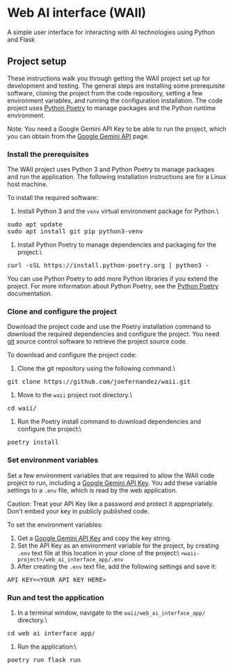 
# Web AI interface (WAII) 

A simple user interface for interacting with AI technologies using Python and Flask

## Project setup

These instructions walk you through getting the WAII project set up for
development and testing. The general steps are installing some prerequisite
software, cloning the project from the code repository, setting a few environment 
variables, and running the configuration installation. The code project uses
[Python Poetry](https://python-poetry.org/) to manage packages and
the Python runtime environment.

Note: You need a Google Gemini API Key to be able to run the project, which you
can obtain from the 
[Google Gemini API](https://ai.google.dev/gemini-api/docs/api-key) page.

### Install the prerequisites

The WAII project uses Python 3 and Python Poetry to manage packages and
run the application. The following installation instructions are for a Linux
host machine.

To install the required software:

1.  Install Python 3 and the `venv` virtual environment package for Python.\
<pre>
sudo apt update
sudo apt install git pip python3-venv
</pre>
1.  Install Python Poetry to manage dependencies and packaging for the
    project.\
<pre>
curl -sSL https://install.python-poetry.org | python3 -
</pre>

You can use Python Poetry to add more Python libraries if you extend the
project. For more information about Python Poetry, see the
[Python Poetry](https://python-poetry.org/docs/) documentation.

### Clone and configure the project

Download the project code and use the Poetry installation command to download
the required dependencies and configure the project. You need
[git](https://git-scm.com/) source control software to retrieve the
project source code.

To download and configure the project code:

1.  Clone the git repository using the following command.\
<pre>
git clone https://github.com/joefernandez/waii.git
</pre>
1.  Move to the `waii` project root directory.\
<pre>
cd waii/
</pre>
1.  Run the Poetry install command to download dependencies and configure
    the project:\
<pre>
poetry install
</pre>

### Set environment variables

Set a few environment variables that are required to allow the WAII code
project to run, including a
[Google Gemini API Key](https://ai.google.dev/gemini-api/docs/api-key). 
You add these variable settings to a `.env` file, which is read by the 
web application.

Caution: Treat your API Key like a password and protect it appropriately. Don't
embed your key in publicly published code.

To set the environment variables:

1.  Get a [Google Gemini API Key](https://ai.google.dev/gemini-api/docs/api-key) 
    and copy the key string.
1.  Set the API Key as an environment variable for the project, by creating
    `.env` text file at this location in your clone of the project:\ 
    `<waii-project>/web_ai_interface_app/.env`
1.  After creating the `.env` text file, add the following settings and save it:
<pre>
API_KEY=&lt;YOUR_API_KEY_HERE&gt;
</pre>

### Run and test the application

1.  In a terminal window, navigate to the `waii/web_ai_interface_app/`
    directory.\
<pre>
cd web_ai_interface_app/
</pre>
1.  Run the application:\
<pre>
poetry run flask run
</pre>

